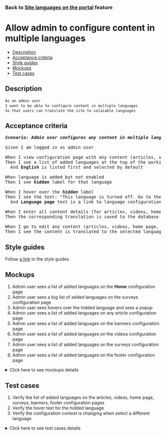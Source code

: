 ### Back to [Site languages on the portal](../../) feature

# Allow admin to configure content in multiple languages

- [Description](#description)
- [Acceptance criteria](#acceptance-criteria)
- [Style guides](#style-guides)
- [Mockups](#mockups)
- [Test cases](#test-cases)

## Description

    As an admin user
    I want to be able to configure content in multiple languages
    So that users can translate the site to valaiable languages

## Acceptance criteria

<pre>
<b><i>Scenario: Admin user configures any content in multiple languages</i></b>

Given I am logged in as admin user

When I view configuration page with any content (articles, videos, home page, surveys, banners, footer)
Then I see a list of added languages at the top of the working area (They are configured on the <b>Site languages</b> tab)
  And <b>English</b> is listed first and selected by default

When language is added but not enabled
Then I see <b>hidden</b> label for that language

When I hover over the <b>hidden</b> label
Then I see the text: "This language is turned off. Go to the <b>Language page</b> to turn it on"
  And <b>Language page</b> text is a link to language configuration page

When I enter all content details (for articles, videos, home page, surveys, banners, footer) and click <b>Save</b>
Then the corresponding translation is saved to the database

When I go to edit any content (articles, videos, home page, surveys, banners, footer) and switch between different languages
Then I see the content is translated to the selected language
</pre>

## Style guides

Follow [a link](https://www.figma.com/proto/0zkkf5WC77OSpvyD6YXpFE/Style-guides?page-id=0%3A1&node-id=19%3A5368&viewport=266%2C48%2C0.54&scaling=min-zoom&starting-point-node-id=19%3A5368) to the style guides

## Mockups

1. Admin user sees a list of added languages on the <b>Home</b> configuration page
2. Admin user sees a big list of added languages on the surveys configuration page
3. Admin user sees hovers over the hidded language and sees a popup
4. Admin user sees a list of added languages on any article configuration page
5. Admin user sees a list of added languages on the banners configuration page
6. Admin user sees a list of added languages on the videos configuration page
7. Admin user sees a list of added languages on the surveys configuration page
8. Admin user sees a list of added languages on the footer configuration page

<details>
  <summary>Click here to see mockups details</summary>

**1. Admin user sees a list of added languages on the <b>Home</b> configuration page:**

![Admin user sees a list of added languages on the <b>Home</b> configuration page](/sports_hub_portal/web_application_features/site_languages/images/list_of_languages_home_page.png)

**2. Admin user sees a big list of added languages on the surveys configuration page:**

![Admin user sees a big list of added languages on the surveys configuration page](/sports_hub_portal/web_application_features/site_languages/images/lots_of_languages.png)

**3. Admin user sees hovers over the hidded language and sees a popup:**

![Admin user sees hovers over the hidded language and sees a popup](/sports_hub_portal/web_application_features/site_languages/images/hover_over_hidden_language.png)

**4. Admin user sees a list of added languages on any article configuration page:**

![Admin user sees a list of added languages on any article configuration page](/sports_hub_portal/web_application_features/site_languages/images/list_of_languages_articles_page.png)

**5. Admin user sees a list of added languages on the banners configuration page:**

![Admin user sees a list of added languages on the banners configuration page](/sports_hub_portal/web_application_features/site_languages/images/list_of_languages_banners_page.png)

**6. Admin user sees a list of added languages on the videos configuration page:**

![Admin user sees a list of added languages on the videos configuration page](/sports_hub_portal/web_application_features/site_languages/images/list_of_languages_videos_page.png)

**7. Admin user sees a list of added languages on the surveys configuration page:**

![Admin user sees a list of added languages on the surveys configuration page](/sports_hub_portal/web_application_features/site_languages/images/list_of_languages_surveys_page.png)

**8. Admin user sees a list of added languages on the footer configuration page:**

![Admin user sees a list of added languages on the footer configuration page](/sports_hub_portal/web_application_features/site_languages/images/list_of_languages_footer_page.png)

</details>

## Test cases

1. Verify the list of added languages on the articles, videos, home page, surveys, banners, footer configuration pages
2. Verify the hover text for the hidded language
3. Verify the configuration context is changing when select a different language

<details>
  <summary>Click here to see test cases details</summary>

### **#1. Verify the list of added languages on the articles, videos, home page, surveys, banners, footer configuration pages**

|Preconditions|Steps|Expected result
--------------|-----|----------
|- Go to the Sports Hub home page</br>- Admin configured the <b>French</b> language to be shown and <b>German</b> to be hidden</br>|1) Examine the context of the articles, videos, home page, surveys, banners, footer configuration pages|1) The list of added languages <b>EN, DE, FR</b> is rendeed at the top of the working area. <b>English</b> language is selected by default|

### **#2. Verify the hover text for the hidded language**

|Preconditions|Steps|Expected result
--------------|-----|----------
|- Go to the Sports Hub home page</br>- Admin configured the <b>German</b> language to be hidden</br>|1) Hover over the hidden language|1) The popup with the valid text appear|

### **#3. Verify the configuration context is changing when select a different language**

|Preconditions|Steps|Expected result
--------------|-----|----------
|- Go to the Sports Hub home page</br>- Admin configured the <b>French</b> language to be shown|1) Switch between <b>EN</b> and <b>FR</b>|1) The content form is translated into a selected language|
</details>

